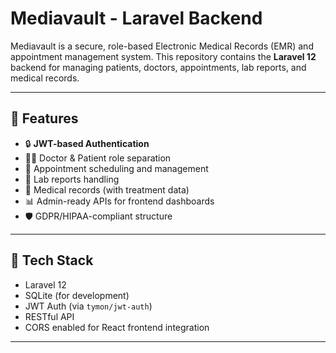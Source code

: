 # Mediavault - Laravel Backend

Mediavault is a secure, role-based Electronic Medical Records (EMR) and appointment management system. This repository contains the **Laravel 12** backend for managing patients, doctors, appointments, lab reports, and medical records.

---

## 🚀 Features

- 🔒 **JWT-based Authentication**
- 🧑‍⚕️ Doctor & Patient role separation
- 📅 Appointment scheduling and management
- 🧪 Lab reports handling
- 📁 Medical records (with treatment data)
- 📊 Admin-ready APIs for frontend dashboards
- 🛡️ GDPR/HIPAA-compliant structure

---

## 🧩 Tech Stack

- Laravel 12
- SQLite (for development)
- JWT Auth (via `tymon/jwt-auth`)
- RESTful API
- CORS enabled for React frontend integration

---



